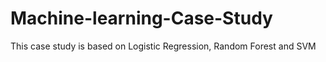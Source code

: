 # Machine-learning-Case-Study
This case study is based on Logistic Regression, Random Forest and SVM 
